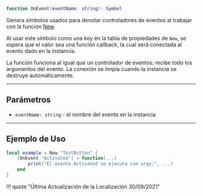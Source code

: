 ```Lua
function OnEvent(eventName: string): Symbol
```

Genera símbolos usados para denotar controladores de eventos al trabajar con la 
función [New](../new).

Al usar este símbolo como una key en la tabla de propiedades de `New`, se espera 
que el valor sea una función callback, la cual será conectada al evento dado en 
la instancia.

La función funciona al igual que un controlador de eventos; recibe todo los argumentos 
del evento. La conexión se limpia cuando la instancia se destruye automáticamente.

-----

## Parámetros

- `eventName: string` - el nombre del evento en la instancia

-----

## Ejemplo de Uso

```Lua
local example = New "TextButton" {
	[OnEvent "Activated"] = function(...)
		print("El evento Activated se ejecuta con args:", ...)
	end
}
```

!!! quote "Última Actualización de la Localización 30/09/2021"
